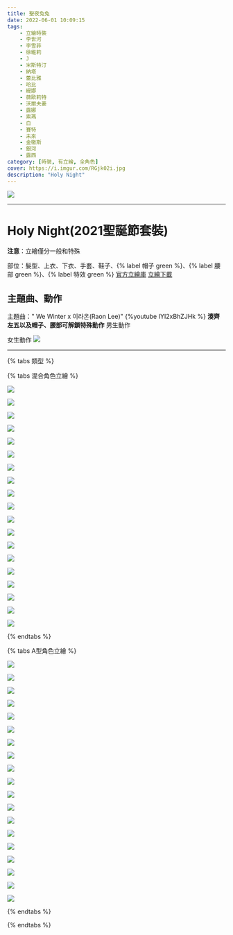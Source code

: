 ```yaml
---
title: 聖夜兔兔
date: 2022-06-01 10:09:15
tags:
    - 立繪時裝
    - 李世河
    - 李雪菲
    - 徐維莉
    - J
    - 米斯特汀
    - 納塔
    - 蕾比雅
    - 哈比
    - 緹娜
    - 薇歐莉特
    - 沃爾夫姜
    - 露娜
    - 索瑪
    - 白
    - 賽特
    - 未來
    - 金徹斯
    - 銀河
    - 露西
category: [時裝, 有立繪, 全角色]
cover: https://i.imgur.com/RGjk02i.jpg
description: "Holy Night"
---
```


![](https://i.imgur.com/RGjk02i.jpg)

---
# Holy Night(2021聖誕節套裝)

**注意**：立繪僅分一般和特殊


部位：髮型、上衣、下衣、手套、鞋子、{% label 帽子 green %}、{% label 腰部 green %}、{% label 特效 green %}
[官方立繪庫](https://closers.nexon.com/Pds/FanSiteKit)
[立繪下載](https://closers.vod.nexoncdn.co.kr/site/fansitekit/Closers_FansiteKit_holynight_schaq.zip)

## 主題曲、動作
主題曲：" We Winter x 이라온(Raon Lee)" 
{%youtube IYI2xBhZJHk %}
**湊齊左五以及帽子、腰部可解鎖特殊動作**
男生動作

女生動作
![](https://i.imgur.com/lSZekXn.gif)


---

{% tabs 類型 %}
<!-- tab 普通立繪-->
{% tabs 混合角色立繪 %}
<!-- tab 李世河(Seha)-->
![](https://i.imgur.com/dNrFv0z.jpg)
<!-- endtab -->
<!-- tab 李雪菲(Seulbi)-->
![](https://i.imgur.com/pOUn6R3.jpg)
<!-- endtab -->
<!-- tab 徐維莉(Yuri)-->
![](https://i.imgur.com/nMiQJqy.jpg)
<!-- endtab -->
<!-- tab J-->
![](https://i.imgur.com/lUVJs2I.jpg)
<!-- endtab -->
<!-- tab 米斯特汀(Tein)-->
![](https://i.imgur.com/SDHZY9s.jpg)
<!-- endtab -->
<!-- tab 納塔(Nata)-->
![](https://i.imgur.com/n1J2omA.jpg)
<!-- endtab -->
<!-- tab 蕾比雅(Levia)-->
![](https://i.imgur.com/ZPoFsMy.jpg)
<!-- endtab -->
<!-- tab 哈比(Harpy)-->
![](https://i.imgur.com/asjEMGc.jpg)
<!-- endtab -->
<!-- tab 緹娜(Tina)-->
![](https://i.imgur.com/zYOksLh.jpg)
<!-- endtab -->
<!-- tab 薇歐莉特(Violet)-->
![](https://i.imgur.com/g5EP5rB.jpg)
<!-- endtab -->
<!-- tab 沃爾夫姜(Wolfgang)-->
![](https://i.imgur.com/fsDVq4W.jpg)
<!-- endtab -->
<!-- tab 露娜(Luna)-->
![](https://i.imgur.com/2XsO8Cc.jpg)
<!-- endtab -->
<!-- tab 索瑪(Soma)-->
![](https://i.imgur.com/it4mUqd.jpg)
<!-- endtab -->
<!-- tab 白(Bai)-->
![](https://i.imgur.com/aDsQQsG.jpg)
<!-- endtab -->
<!-- tab 賽特(Seth)-->
![](https://i.imgur.com/iz6Lva6.jpg)
<!-- endtab -->
<!-- tab 未來(Mirae)-->
![](https://i.imgur.com/euRpu3M.jpg)
<!-- endtab -->
<!-- tab 徹斯(Chulsoo)-->
![](https://i.imgur.com/nYgs0BQ.jpg)
<!-- endtab -->
<!-- tab 銀河(Eunha)-->
![](https://i.imgur.com/m4Tr86m.jpg)
<!-- endtab -->
<!-- tab 露西(Lucy)-->
![](https://i.imgur.com/JXLeOkY.jpg)
<!-- endtab -->
{% endtabs %}
<!-- endtab -->

<!-- tab 混合立繪 -->
{% tabs A型角色立繪 %}
<!-- tab 李世河(Seha)-->
![](https://i.imgur.com/zIYTy8g.jpg)
<!-- endtab -->
<!-- tab 李雪菲(Seulbi)-->
![](https://i.imgur.com/rFWvYlv.jpg)
<!-- endtab -->
<!-- tab 徐維莉(Yuri)-->
![](https://i.imgur.com/6YKir2d.jpg)
<!-- endtab -->
<!-- tab J-->
![](https://i.imgur.com/YrmagCA.jpg)
<!-- endtab -->
<!-- tab 米斯特汀(Tein)-->
![](https://i.imgur.com/LqYDMRc.jpg)
<!-- endtab -->
<!-- tab 納塔(Nata)-->
![](https://i.imgur.com/vOoAaSk.jpg)
<!-- endtab -->
<!-- tab 蕾比雅(Levia)-->
![](https://i.imgur.com/nawHCHe.jpg)
<!-- endtab -->
<!-- tab 哈比(Harpy)-->
![](https://i.imgur.com/ZEytW0c.jpg)
<!-- endtab -->
<!-- tab 緹娜(Tina)-->
![](https://i.imgur.com/SfJh8RW.jpg)
<!-- endtab -->
<!-- tab 薇歐莉特(Violet)-->
![](https://i.imgur.com/YSI9BCt.jpg)
<!-- endtab -->
<!-- tab 沃爾夫姜(Wolfgang)-->
![](https://i.imgur.com/ldc8ZU2.jpg)
<!-- endtab -->
<!-- tab 露娜(Luna)-->
![](https://i.imgur.com/bYa0K59.jpg)
<!-- endtab -->
<!-- tab 索瑪(Soma)-->
![](https://i.imgur.com/YS2qU0g.jpg)
<!-- endtab -->
<!-- tab 白(Bai)-->
![](https://i.imgur.com/Vi55Lqp.jpg)
<!-- endtab -->
<!-- tab 賽特(Seth)-->
![](https://i.imgur.com/MTlCJMY.jpg)
<!-- endtab -->
<!-- tab 未來(Mirae)-->
![](https://i.imgur.com/TUjVKPc.jpg)
<!-- endtab -->
<!-- tab 徹斯(Chulsoo)-->
![](https://i.imgur.com/GeY3pU9.jpg)
<!-- endtab -->
<!-- tab 銀河(Eunha)-->
![](https://i.imgur.com/LqxsdeE.jpg)
<!-- endtab -->
<!-- tab 露西(Lucy)-->
![](https://i.imgur.com/xwi5dky.jpg)
<!-- endtab -->
{% endtabs %}
<!-- endtab -->

{% endtabs %}
